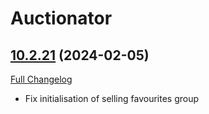 # Auctionator

## [10.2.21](https://github.com/Auctionator/Auctionator/tree/10.2.21) (2024-02-05)
[Full Changelog](https://github.com/Auctionator/Auctionator/compare/10.2.19...10.2.21) 

- Fix initialisation of selling favourites group  
